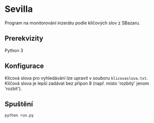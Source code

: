 # Sevilla
Program na monitorování inzerátu podle klíčových slov z SBazaru.

## Prerekvizity
Python 3

## Konfigurace
Klicová slova pro vyhledávání lze upravit v souboru `klicovaslova.txt`.
Klíčová slova je lepší zadávat bez přípon 8 (např. místo 'rozbitý' jenom 'rozbit').

## Spuštění
```
python run.py
```
